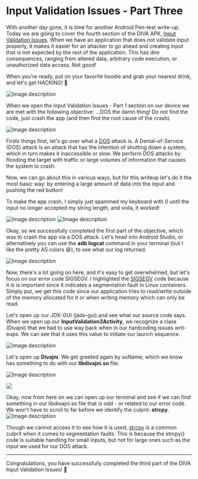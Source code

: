 # Input Validation Issues - Part Three

With another day gone, it is time for another Android Pen-test write-up. Today we are going to cover the fourth section of the DIVA APK, [Input Validation Issues](https://cwe.mitre.org/data/definitions/20.html). When we have an application that does not validate input properly, it makes it easier for an attacker to go ahead and creating input that is not expected by the rest of the application. This has dire consequences, ranging from altered data, arbitrary code execution, or unauthorized data access. Not good!

When you're ready, put on your favorite hoodie and grab your nearest drink, and let's get HACKING! 👾

![Image description](https://media.giphy.com/media/damUMYvgrroqw2hxSu/giphy.gif)

When we open the Input Validation Issues - Part 1 section on our device we are met with the following objective: ...DOS the damn thing! Do not find the code, just crash the app (and then find the root cause of the crash).

![Image description](https://dev-to-uploads.s3.amazonaws.com/uploads/articles/zh9un9th9vetc7bnddxm.png)
 
Firsts things first, let's go over what a [DOS](https://www.paloaltonetworks.com/cyberpedia/what-is-a-denial-of-service-attack-dos) attack is. A Denial-of-Service (DOS) attack is an attack that has the intention of shutting down a system, which in turn makes it inaccessible or slow. We perform DOS attacks by flooding the target with traffic or large volumes of information that causes the system to crash. 

Now, we can go about this in various ways, but for this writeup let's do it the most basic way: by entering a large amount of data into the input and pushing the red button!

To make the app crash, I simply just spammed my keyboard with 0 until the input no longer accepted my string length, and voila, it worked!

![Image description](https://dev-to-uploads.s3.amazonaws.com/uploads/articles/8eunk5cyjfmge1t1adas.png)
![Image description](https://dev-to-uploads.s3.amazonaws.com/uploads/articles/lpi5omcl4wmb8xhhj7z1.png)

Okay, so we successfully completed the first part of the objective, which was to crash the app via a DOS attack. Let's head into Android Studio, or alternatively you can use the **adb logcat** command in your terminal (but I like the pretty AS colors 😆), to see what our log returned.

![Image description](https://dev-to-uploads.s3.amazonaws.com/uploads/articles/lp4vfv2nir5ith7c5s0j.png)
 
Now, there's a lot going on here, and it's easy to get overwhelmed, but let's focus on our error code SIGSEGV. I highlighted the [SIGSEGV](https://www.geeksforgeeks.org/segmentation-fault-sigsegv-vs-bus-error-sigbus/) code because it is is important since it indicates a segmentation fault in Linux containers. Simply put, we get this code since our application tries to read/write outside of the memory allocated for it or when writing memory which can only be read.  

Let's open up our JDX-GUI (jadx-gui) and see what our source code says. When we open up our **InputValidation3Activity**, we recognize a class (Divajni) that we had to use way back when in our hardcoding issues writ-eups. We can see that it uses this value to initiate our launch sequence. 

![Image description](https://dev-to-uploads.s3.amazonaws.com/uploads/articles/5rqeewt3zenb5fe76lwl.png)

Let's open up **Divajni**. We get greeted again by soName, which we know has something to do with our **libdivajni.so** file.

![Image description](https://dev-to-uploads.s3.amazonaws.com/uploads/articles/395514nktubrkkd3fswa.png)

![](https://media.giphy.com/media/fQorEj8vN8eqkNcy6T/giphy-downsized-large.gif)

Okay, now from here on we can open up our terminal and see if we can find something in our libdivajni.so file that is odd - or related to our error code. We won't have to scroll to far before we identify the culprit: **strcpy**.
![Image description](https://dev-to-uploads.s3.amazonaws.com/uploads/articles/yoosf52mm3q5mr1t96m2.png)

Though we cannot access it to see how it is used, [strcpy](https://www.tutorialspoint.com/c_standard_library/c_function_strcpy.htm) is a common culprit when it comes to segmentation faults. This is because the strcpy() code is suitable handling for small inputs, but not for large ones such as the input we used for our DOS attack.

---

Congratulations, you have successfully completed the third part of the DIVA Input Validation Issues! 🥳 




 
 








  
 

 




